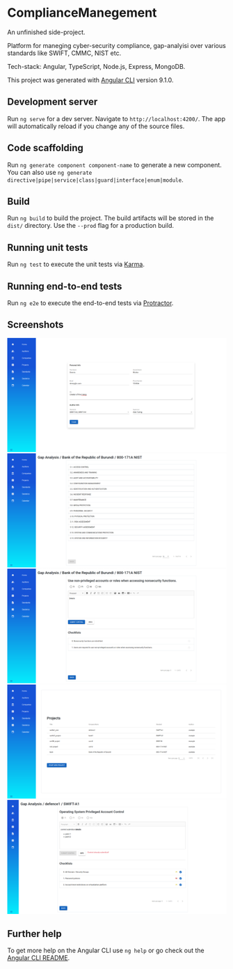 # ComplianceManegement

An unfinished side-project.

Platform for maneging cyber-security compliance, gap-analyisi over various standards like SWIFT, CMMC, NIST etc.

Tech-stack: Angular, TypeScript, Node.js, Express, MongoDB.

This project was generated with [Angular CLI](https://github.com/angular/angular-cli) version 9.1.0.

## Development server

Run `ng serve` for a dev server. Navigate to `http://localhost:4200/`. The app will automatically reload if you change any of the source files.

## Code scaffolding

Run `ng generate component component-name` to generate a new component. You can also use `ng generate directive|pipe|service|class|guard|interface|enum|module`.

## Build

Run `ng build` to build the project. The build artifacts will be stored in the `dist/` directory. Use the `--prod` flag for a production build.

## Running unit tests

Run `ng test` to execute the unit tests via [Karma](https://karma-runner.github.io).

## Running end-to-end tests

Run `ng e2e` to execute the end-to-end tests via [Protractor](http://www.protractortest.org/).



## Screenshots

<img src="./imgs/Screenshot_2021-02-03 ComplianceManegement.png" alt="Screenshot_2021-02-03 ComplianceManegement" style="zoom: 50%;" />

<img src="./imgs/Screenshot_2021-02-03 ComplianceManegement(1).png" alt="Screenshot_2021-02-03 ComplianceManegement(1)" style="zoom:50%;" />

<img src="./imgs/Screenshot_2021-02-03 ComplianceManegement(2).png" alt="Screenshot_2021-02-03 ComplianceManegement(2)" style="zoom:50%;" />

<img src="./imgs/Screenshot_2021-02-03 ComplianceManegement(4).png" alt="Screenshot_2021-02-03 ComplianceManegement(4)" style="zoom:50%;" />

<img src="./imgs/Screenshot_2021-02-03 ComplianceManegement(5).png" alt="Screenshot_2021-02-03 ComplianceManegement(5)" style="zoom:50%;" />





## Further help

To get more help on the Angular CLI use `ng help` or go check out the [Angular CLI README](https://github.com/angular/angular-cli/blob/master/README.md).

